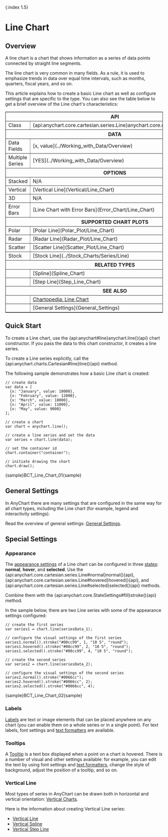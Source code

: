 {:index 1.5}
# Line Chart

## Overview

A line chart is a chart that shows information as a series of data points connected by straight line segments.

The line chart is very common in many fields. As a rule, it is used to emphasize trends in data over equal time intervals, such as months, quarters, fiscal years, and so on.

This article explains how to create a basic Line chart as well as configure settings that are specific to the type. You can also see the table below to get a brief overview of the Line chart's characteristics:

<table border="1" class="seriesTABLE">
<tr><th colspan=2>API</th></tr>
<tr><td>Class</td><td>{api:anychart.core.cartesian.series.Line}anychart.core.cartesian.series.Line{api}</td></tr>
<tr><th colspan=2>DATA</th></tr>
<tr><td>Data Fields</td><td>[x, value](../Working_with_Data/Overview)</td></tr>
<tr><td>Multiple Series</td><td>[YES](../Working_with_Data/Overview)</td></tr>
<tr><th colspan=2>OPTIONS</th></tr>
<tr><td>Stacked</td><td>N/A</td></tr>
<tr><td>Vertical</td><td>[Vertical Line](Vertical/Line_Chart)</td></tr>
<tr><td>3D</td><td>N/A</td></tr>
<tr><td>Error Bars</td><td>[Line Chart with Error Bars](Error_Chart/Line_Chart)</td></tr>
<tr><th colspan=2>SUPPORTED CHART PLOTS</th></tr>
<tr><td>Polar</td><td>[Polar Line](Polar_Plot/Line_Chart)</td></tr>
<tr><td>Radar</td><td>[Radar Line](Radar_Plot/Line_Chart)</td></tr>
<tr><td>Scatter</td><td>[Scatter Line](Scatter_Plot/Line_Chart)</td></tr>
<tr><td>Stock</td><td>[Stock Line](../Stock_Charts/Series/Line)</td></tr>
<tr><th colspan=2>RELATED TYPES</th></tr>
<tr><td></td><td>[Spline](Spline_Chart)</td></tr>
<tr><td></td><td>[Step Line](Step_Line_Chart)</td></tr>
<tr><th colspan=2>SEE ALSO</th></tr>
<tr><td></td><td><a href="https://www.anychart.com/chartopedia/chart-types/line-chart/" target="_blank">Chartopedia: Line Chart</a></td></tr>
<tr><td></td><td>[General Settings](General_Settings)</td></tr>
</table>

## Quick Start

To create a Line chart, use the {api:anychart#line}anychart.line(){api} chart constructor. If you pass the data to this chart constructor, it creates a line series.

To create a Line series explicitly, call the {api:anychart.charts.Cartesian#line}line(){api} method.

The following sample demonstrates how a basic Line chart is created:

```
// create data
var data = [
  {x: "January", value: 10000},
  {x: "February", value: 12000},
  {x: "March", value: 18000},
  {x: "April", value: 11000},
  {x: "May", value: 9000}
];

// create a chart
var chart = anychart.line();

// create a line series and set the data
var series = chart.line(data);

// set the container id
chart.container("container");

// initiate drawing the chart
chart.draw();
```

{sample}BCT\_Line\_Chart\_01{sample}

## General Settings

In AnyChart there are many settings that are configured in the same way for all chart types, including the Line chart (for example, legend and interactivity settings).

Read the overview of general settings: [General Settings](General_Settings).

## Special Settings

### Appearance

The [appearance settings](../Appearance_Settings) of a Line chart can be configured in three [states](../Common_Settings/Interactivity/States): **normal**, **hover**, and **selected**. Use the {api:anychart.core.cartesian.series.Line#normal}normal(){api}, {api:anychart.core.cartesian.series.Line#hovered}hovered(){api}, and {api:anychart.core.cartesian.series.Line#selected}selected(){api} methods.

Combine them with the {api:anychart.core.StateSettings#fill}stroke(){api} method.

In the sample below, there are two Line series with some of the appearance settings configured:

```
// create the first series
var series1 = chart.line(seriesData_1);

// configure the visual settings of the first series
series1.normal().stroke("#00cc99", 1, "10 5", "round");
series1.hovered().stroke("#00cc99", 2, "10 5", "round");
series1.selected().stroke("#00cc99", 4, "10 5", "round");

// create the second series
var series2 = chart.line(seriesData_2);

// configure the visual settings of the second series
series2.normal().stroke("#0066cc");
series2.hovered().stroke("#0066cc", 2);
series2.selected().stroke("#0066cc", 4);
```

{sample}BCT\_Line\_Chart\_02{sample}

### Labels

[Labels](../Common_Settings/Labels) are text or image elements that can be placed anywhere on any chart (you can enable them on a whole series or in a single point). For text labels, font settings and [text formatters](../Common_Settings/Text_Formatters) are available.

### Tooltips

A [Tooltip](../Common_Settings/Tooltip) is a text box displayed when a point on a chart is hovered. There is a number of visual and other settings available: for example, you can edit the text by using font settings and [text formatters](../Common_Settings/Text_Formatters), change the style of background, adjust the position of a tooltip, and so on.

### Vertical Line

Most types of series in AnyChart can be drawn both in horizontal and vertical orientation: [Vertical Charts](Vertical/Overview).

Here is the information about creating Vertical Line series:

* [Vertical Line](Vertical/Line_Chart)
* [Vertical Spline](Vertical/Spline_Chart)
* [Vertical Step Line](Vertical/Step_Line_Chart)